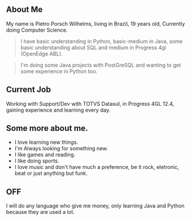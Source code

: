 ## About Me
My name is Pietro Porsch Wilhelms, living in Brazil, 19 years old, Currently doing Computer Science.
>I have basic understanding in Python, basic-medium in Java, some basic understanding about SQL and medium in Progress 4gl (OpenEdge ABL).

>I'm doing some Java projects with PostGreSQL and wanting to get some experience in Python too.

## Current Job
Working with Support/Dev with TOTVS Datasul, in Progress 4GL 12.4, gaining experience and learning every day.  

## Some more about me.
* I love learning new things.
* I'm Always looking for something new.
* I like games and reading.
* I like doing sports.
* I love music and don't have much a preference, be it rock, eletronic, beat or just anything but funk.

## OFF
I will do any language who give me money, only learning Java and Python because they are used a lot.
